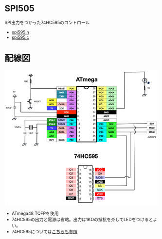 # SPI505

SPI出力をつかった74HC595のコントロール

* [spi595.h](../../include/spi595.h)
* [spi595.c](../../lib/spi595.c)

# 配線図

![SPI595](./images/SPI595.png)

* ATmega48 TQFPを使用
* 74HC595の出力と電源は省略。出力は1KΩの抵抗を介してLEDをつけるとよい。
* 74HC595については[こちらも参照](https://github.com/mamemomonga/notebook-electronics/blob/master/Logics.md)
